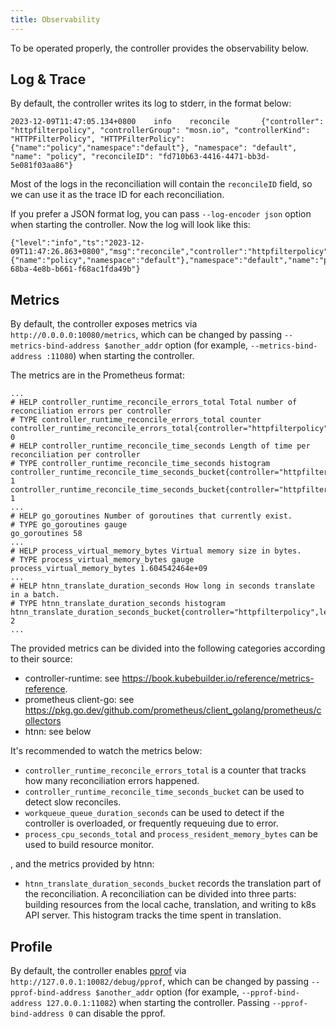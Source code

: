 ```yaml
---
title: Observability
---
```


To be operated properly, the controller provides the observability below.

## Log & Trace

By default, the controller writes its log to stderr, in the format below:

```
2023-12-09T11:47:05.134+0800    info    reconcile       {"controller": "httpfilterpolicy", "controllerGroup": "mosn.io", "controllerKind": "HTTPFilterPolicy", "HTTPFilterPolicy": {"name":"policy","namespace":"default"}, "namespace": "default", "name": "policy", "reconcileID": "fd710b63-4416-4471-bb3d-5e081f03aa86"}
```

Most of the logs in the reconciliation will contain the `reconcileID` field, so we can use it as the trace ID for each reconciliation.

If you prefer a JSON format log, you can pass `--log-encoder json` option when starting the controller. Now the log will look like this:

```
{"level":"info","ts":"2023-12-09T11:47:26.863+0800","msg":"reconcile","controller":"httpfilterpolicy","controllerGroup":"mosn.io","controllerKind":"HTTPFilterPolicy","HTTPFilterPolicy":{"name":"policy","namespace":"default"},"namespace":"default","name":"policy","reconcileID":"3120c72c-68ba-4e8b-b661-f68ac1fda49b"}
```

## Metrics

By default, the controller exposes metrics via `http://0.0.0.0:10080/metrics`, which can be changed by passing `--metrics-bind-address $another_addr` option (for example, `--metrics-bind-address :11080`) when starting the controller.

The metrics are in the Prometheus format:

```
...
# HELP controller_runtime_reconcile_errors_total Total number of reconciliation errors per controller
# TYPE controller_runtime_reconcile_errors_total counter
controller_runtime_reconcile_errors_total{controller="httpfilterpolicy"} 0
# HELP controller_runtime_reconcile_time_seconds Length of time per reconciliation per controller
# TYPE controller_runtime_reconcile_time_seconds histogram
controller_runtime_reconcile_time_seconds_bucket{controller="httpfilterpolicy",le="0.005"} 1
controller_runtime_reconcile_time_seconds_bucket{controller="httpfilterpolicy",le="0.01"} 1
...
# HELP go_goroutines Number of goroutines that currently exist.
# TYPE go_goroutines gauge
go_goroutines 58
...
# HELP process_virtual_memory_bytes Virtual memory size in bytes.
# TYPE process_virtual_memory_bytes gauge
process_virtual_memory_bytes 1.604542464e+09
...
# HELP htnn_translate_duration_seconds How long in seconds translate in a batch.
# TYPE htnn_translate_duration_seconds histogram
htnn_translate_duration_seconds_bucket{controller="httpfilterpolicy",le="0.0001"} 2
...
```

The provided metrics can be divided into the following categories according to their source:

* controller-runtime: see https://book.kubebuilder.io/reference/metrics-reference.
* prometheus client-go: see https://pkg.go.dev/github.com/prometheus/client_golang/prometheus/collectors
* htnn: see below

It's recommended to watch the metrics below:

* `controller_runtime_reconcile_errors_total` is a counter that tracks how many reconciliation errors happened.
* `controller_runtime_reconcile_time_seconds_bucket` can be used to detect slow reconciles.
* `workqueue_queue_duration_seconds` can be used to detect if the controller is overloaded, or frequently requeuing due to error.
* `process_cpu_seconds_total` and `process_resident_memory_bytes` can be used to build resource monitor.

, and the metrics provided by htnn:

* `htnn_translate_duration_seconds_bucket` records the translation part of the reconciliation. A reconciliation can be divided into three parts: building resources from the local cache, translation, and writing to k8s API server. This histogram tracks the time spent in translation.

## Profile

By default, the controller enables [pprof](http://golang.org/pkg/net/http/pprof/) via `http://127.0.0.1:10082/debug/pprof`, which can be changed by passing `--pprof-bind-address $another_addr` option (for example, `--pprof-bind-address 127.0.0.1:11082`) when starting the controller. Passing `--pprof-bind-address 0` can disable the pprof.
